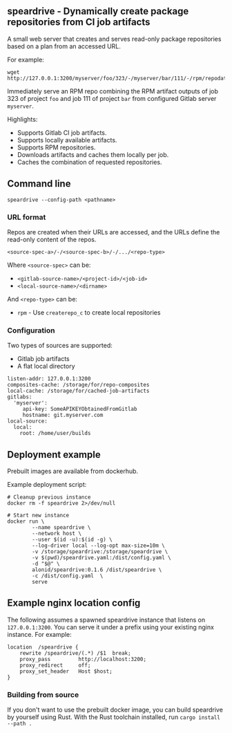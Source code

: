 ## speardrive - Dynamically create package repositories from CI job artifacts

A small web server that creates and serves read-only package repositories
based on a plan from an accessed URL.

For example:

```
wget http://127.0.0.1:3200/myserver/foo/323/-/myserver/bar/111/-/rpm/repodata/repomd.xml
```

Immediately serve an RPM repo combining the RPM artifact outputs of job 323 of
project `foo` and job 111 of project `bar` from configured Gitlab server
`myserver`.


Highlights:

* Supports Gitlab CI job artifacts.
* Supports locally available artifacts.
* Supports RPM repositories.
* Downloads artifacts and caches them locally per job.
* Caches the combination of requested repositories.


## Command line

```
speardrive --config-path <pathname>
```

### URL format

Repos are created when their URLs are accessed, and the URLs define the read-only
content of the repos.

`<source-spec-a>/-/<source-spec-b>/-/.../<repo-type>`

Where `<source-spec>` can be:

* `<gitlab-source-name>/<project-id>/<job-id>`
* `<local-source-name>/<dirname>`

And `<repo-type>` can be:

* `rpm` - Use `createrepo_c` to create local repositories


### Configuration

Two types of sources are supported:

 * Gitlab job artifacts
 * A flat local directory

```
listen-addr: 127.0.0.1:3200
composites-cache: /storage/for/repo-composites
local-cache: /storage/for/cached-job-artifacts
gitlabs:
  'myserver':
     api-key: SomeAPIKEYObtainedFromGitlab
     hostname: git.myserver.com
local-source:
  local:
    root: /home/user/builds
```

## Deployment example

Prebuilt images are available from dockerhub.

Example deployment script:
```
# Cleanup previous instance
docker rm -f speardrive 2>/dev/null

# Start new instance
docker run \
        --name speardrive \
        --network host \
        --user $(id -u):$(id -g) \
        --log-driver local --log-opt max-size=10m \
        -v /storage/speardrive:/storage/speardrive \
        -v $(pwd)/speardrive.yaml:/dist/config.yaml \
        -d "$@" \
        alonid/speardrive:0.1.6 /dist/speardrive \
        -c /dist/config.yaml  \
        serve
```

## Example nginx location config

The following assumes a spawned speardrive instance that listens on
`127.0.0.1:3200`. You can serve it under a prefix using your existing nginx
instance. For example:

```
location  /speardrive {
    rewrite /speardrive/(.*) /$1  break;
    proxy_pass         http://localhost:3200;
    proxy_redirect     off;
    proxy_set_header   Host $host;
}
```


### Building from source

If you don't want to use the prebuilt docker image, you can build speardrive by
yourself using Rust. With the Rust toolchain installed, run `cargo install
--path .`
